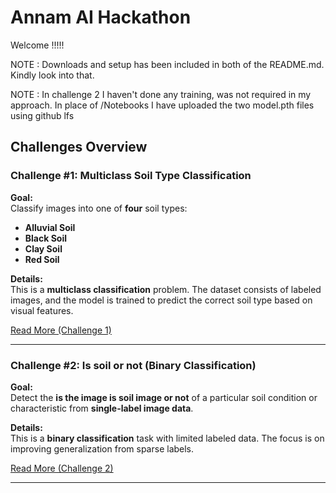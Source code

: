 # Annam AI Hackathon

Welcome !!!!!

NOTE : Downloads and setup has been included in both of the README.md. Kindly look into that.

NOTE : In challenge 2 I haven't done any training, was not required in my approach. In place of /Notebooks I have uploaded the two model.pth files using github lfs

##  Challenges Overview

###  Challenge #1: Multiclass Soil Type Classification

**Goal:**  
Classify images into one of **four** soil types:  
- **Alluvial Soil**  
- **Black Soil**  
- **Clay Soil**  
- **Red Soil**

**Details:**  
This is a **multiclass classification** problem. The dataset consists of labeled images, and the model is trained to predict the correct soil type based on visual features.

 [Read More (Challenge 1)](./Challenge%20%231/README.md)

---

###  Challenge #2: Is soil or not (Binary Classification)

**Goal:**  
Detect the **is the image is soil image or not** of a particular soil condition or characteristic from **single-label image data**.

**Details:**  
This is a **binary classification** task with limited labeled data. The focus is on improving generalization from sparse labels.

 [Read More (Challenge 2)](./Challenge%20%232/README.md)

---


